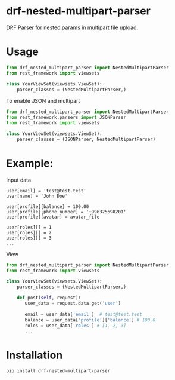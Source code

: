 # drf-nested-multipart-parser
DRF Parser for nested params in multipart file upload. 

# Usage
```python
from drf_nested_multipart_parser import NestedMultipartParser
from rest_framework import viewsets

class YourViewSet(viewsets.ViewSet):
	parser_classes = (NestedMultipartParser,)
```
To enable JSON and multipart

```python
from drf_nested_multipart_parser import NestedMultipartParser
from rest_framework.parsers import JSONParser
from rest_framework import viewsets

class YourViewSet(viewsets.ViewSet):
	parser_classes = (JSONParser, NestedMultipartParser)
```

# Example:
Input data
```
user[email] = 'test@test.test'
user[name] = 'John Doe'

user[profile][balance] = 100.00
user[profile][phone_number] = '+996325698201'
user[profile][avatar] = avatar_file

user[roles][] = 1 
user[roles][] = 2 
user[roles][] = 3 
...
```

View
```python
from drf_nested_multipart_parser import NestedMultipartParser
from rest_framework import viewsets

class YourViewSet(viewsets.ViewSet):
	parser_classes = (NestedMultipartParser,)

    def post(self, request):
       user_data = request.data.get('user')
       
       email = user_data['email']  # test@test.test
       balance = user_data['profile']['balance'] # 100.0
       roles = user_data['roles'] # [1, 2, 3]
       ...   
```

# Installation
`pip install drf-nested-multipart-parser`
